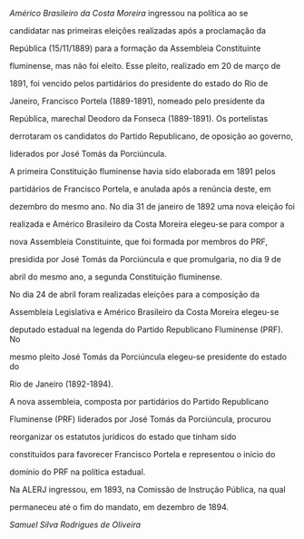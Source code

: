 

*Américo Brasileiro da Costa Moreira* ingressou na política ao se

candidatar nas primeiras eleições realizadas após a proclamação da

República (15/11/1889) para a formação da Assembleia Constituinte

fluminense, mas não foi eleito. Esse pleito, realizado em 20 de março de

1891, foi vencido pelos partidários do presidente do estado do Rio de

Janeiro, Francisco Portela (1889-1891), nomeado pelo presidente da

República, marechal Deodoro da Fonseca (1889-1891). Os portelistas

derrotaram os candidatos do Partido Republicano, de oposição ao governo,

liderados por José Tomás da Porciúncula.



A primeira Constituição fluminense havia sido elaborada em 1891 pelos

partidários de Francisco Portela, e anulada após a renúncia deste, em

dezembro do mesmo ano. No dia 31 de janeiro de 1892 uma nova eleição foi

realizada e Américo Brasileiro da Costa Moreira elegeu-se para compor a

nova Assembleia Constituinte, que foi formada por membros do PRF,

presidida por José Tomás da Porciúncula e que promulgaria, no dia 9 de

abril do mesmo ano, a segunda Constituição fluminense.



No dia 24 de abril foram realizadas eleições para a composição da

Assembleia Legislativa e Américo Brasileiro da Costa Moreira elegeu-se

deputado estadual na legenda do Partido Republicano Fluminense (PRF). No

mesmo pleito José Tomás da Porciúncula elegeu-se presidente do estado do

Rio de Janeiro (1892-1894).



A nova assembleia, composta por partidários do Partido Republicano

Fluminense (PRF) liderados por José Tomás da Porciúncula, procurou

reorganizar os estatutos jurídicos do estado que tinham sido

constituídos para favorecer Francisco Portela e representou o início do

domínio do PRF na política estadual.



Na ALERJ ingressou, em 1893, na Comissão de Instrução Pública, na qual

permaneceu até o fim do mandato, em dezembro de 1894.



*Samuel Silva Rodrigues de Oliveira*



